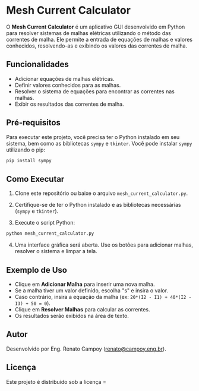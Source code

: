 # Mesh Current Calculator

O **Mesh Current Calculator** é um aplicativo GUI desenvolvido em Python para resolver sistemas de malhas elétricas utilizando o método das correntes de malha. Ele permite a entrada de equações de malhas e valores conhecidos, resolvendo-as e exibindo os valores das correntes de malha.

## Funcionalidades

- Adicionar equações de malhas elétricas.
- Definir valores conhecidos para as malhas.
- Resolver o sistema de equações para encontrar as correntes nas malhas.
- Exibir os resultados das correntes de malha.

## Pré-requisitos

Para executar este projeto, você precisa ter o Python instalado em seu sistema, bem como as bibliotecas `sympy` e `tkinter`. Você pode instalar `sympy` utilizando o pip:

```sh
pip install sympy
```

## Como Executar

1. Clone este repositório ou baixe o arquivo `mesh_current_calculator.py`.

2. Certifique-se de ter o Python instalado e as bibliotecas necessárias (`sympy` e `tkinter`).

3. Execute o script Python:

```sh
python mesh_current_calculator.py
```

4. Uma interface gráfica será aberta. Use os botões para adicionar malhas, resolver o sistema e limpar a tela.

## Exemplo de Uso

- Clique em **Adicionar Malha** para inserir uma nova malha.
- Se a malha tiver um valor definido, escolha "s" e insira o valor.
- Caso contrário, insira a equação da malha (ex: `20*(I2 - I1) + 40*(I2 - I3) + 50 = 0`).
- Clique em **Resolver Malhas** para calcular as correntes.
- Os resultados serão exibidos na área de texto.

## Autor

Desenvolvido por Eng. Renato Campoy (renato@campoy.eng.br).

## Licença

Este projeto é distribuído sob a licença =
